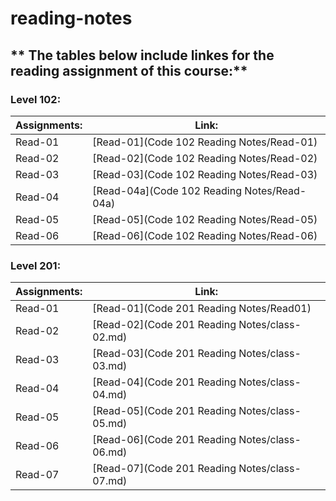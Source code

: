 # reading-notes
## ** The tables below include linkes for the reading assignment of this course:** 

### Level 102:

|  **Assignments:**  |                 **Link:**                 |
|--------------------|-------------------------------------------|
|  Read-01           |[Read-01](Code 102 Reading Notes/Read-01)  |
|  Read-02           |[Read-02](Code 102 Reading Notes/Read-02)  |
|  Read-03           |[Read-03](Code 102 Reading Notes/Read-03)  |
|  Read-04           |[Read-04a](Code 102 Reading Notes/Read-04a)|
|  Read-05           |[Read-05](Code 102 Reading Notes/Read-05)  |
|  Read-06           |[Read-06](Code 102 Reading Notes/Read-06)  |

### Level 201:

|  **Assignments:**  |                    **Link:**                   |
|--------------------|------------------------------------------------|
|  Read-01           |[Read-01](Code 201 Reading Notes/Read01)        |
|  Read-02           |[Read-02](Code 201 Reading Notes/class-02.md)   |
|  Read-03           |[Read-03](Code 201 Reading Notes/class-03.md)   |
|  Read-04           |[Read-04](Code 201 Reading Notes/class-04.md)   |
|  Read-05           |[Read-05](Code 201 Reading Notes/class-05.md)   |
|  Read-06           |[Read-06](Code 201 Reading Notes/class-06.md)   |
|  Read-07           |[Read-07](Code 201 Reading Notes/class-07.md)   |